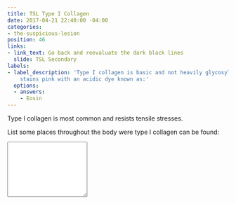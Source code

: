 ```yaml
---
title: TSL Type I Collagen
date: 2017-04-21 22:40:00 -04:00
categories:
- the-suspicious-lesion
position: 46
links:
- link_text: Go back and reevaluate the dark black lines
  slide: TSL Secondary
labels:
- label_description: 'Type I collagen is basic and not heavily glycosylated, thus
    stains pink with an acidic dye known as:'
  options:
  - answers:
    - Eosin
---
```


Type I collagen is most common and resists tensile stresses.

List some places throughout the body were type I collagen can be found:

<div class="form-group"><textarea class="form-control" rows="8"></textarea></div>
